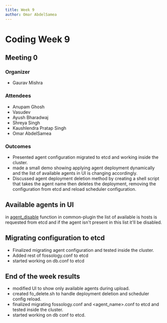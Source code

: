 ```yaml
---
title: Week 9
author: Omar AbdelSamea
---
```

<!--
SPDX-License-Identifier: CC-BY-SA-4.0

SPDX-FileCopyrightText: 2021 Omar AbdelSamea <omarmohamed168@gmail.com>
-->

# Coding Week 9

## Meeting 0
### Organizer
- Gaurav Mishra

### Attendees
- Anupam Ghosh
- Vasudev
- Ayush Bharadwaj
- Shreya Singh
- Kaushlendra Pratap Singh
- Omar AbdelSamea

### Outcomes
- Presented agent configuration migrated to etcd and working inside the cluster.
- made a small demo showing applying agent deployment dynamically and the list of available agents in UI is changing accordingly.
- Discussed agent deployment deletion method by creating a shell script that takes the agent name then deletes the deployment, removing the configuration from etcd and reload scheduler configuration.

## Available agents in UI
in [agent_disable](https://github.com/OmarAbdelSamea/fossology/blob/OmarAbdelSamea/GSoC/Microservices/src/lib/php/common-plugin.php#L89) function in common-plugin the list of available is hosts is requested from etcd and if the agent isn't present in this list it'll be disabled.

## Migrating configuration to etcd
- Finalized migrating agent configuration and tested inside the cluster.
- Added rest of fossology.conf to etcd
- started working on db.conf to etcd

## End of the week results
- modified UI to show only available agents during upload.
- created fo_delete.sh to handle deployment deletion and scheduler config reload. 
- finalized migrating fossology.conf and \<agent_name\>.conf to etcd and tested inside the cluster.
- started working on db conf to etcd.


